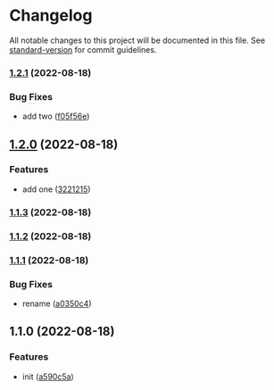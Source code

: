 # Changelog

All notable changes to this project will be documented in this file. See [standard-version](https://github.com/conventional-changelog/standard-version) for commit guidelines.

### [1.2.1](https://github.com/weiaohan/test-git-version/compare/v1.2.0...v1.2.1) (2022-08-18)


### Bug Fixes

* add two ([f05f56e](https://github.com/weiaohan/test-git-version/commit/f05f56e9d6cf75059ffd38e733e6774e958d6986))

## [1.2.0](https://github.com/weiaohan/test-git-version/compare/v1.1.3...v1.2.0) (2022-08-18)


### Features

* add one ([3221215](https://github.com/weiaohan/test-git-version/commit/3221215aabd4f2579f204ffe1d1429966aa4384b))

### [1.1.3](https://github.com/weiaohan/test-git-version/compare/v1.1.2...v1.1.3) (2022-08-18)

### [1.1.2](https://github.com/weiaohan/test-git-version/compare/v1.1.1...v1.1.2) (2022-08-18)

### [1.1.1](https://github.com/weiaohan/test-git-version/compare/v1.1.0...v1.1.1) (2022-08-18)


### Bug Fixes

* rename ([a0350c4](https://github.com/weiaohan/test-git-version/commit/a0350c45bf80073e5a2b2de6f14a91206dfb106a))

## 1.1.0 (2022-08-18)


### Features

* init ([a590c5a](https://github.com/weiaohan/test-git-version/commit/a590c5aa59405f5d6bd40c5199eee227dab7b187))
